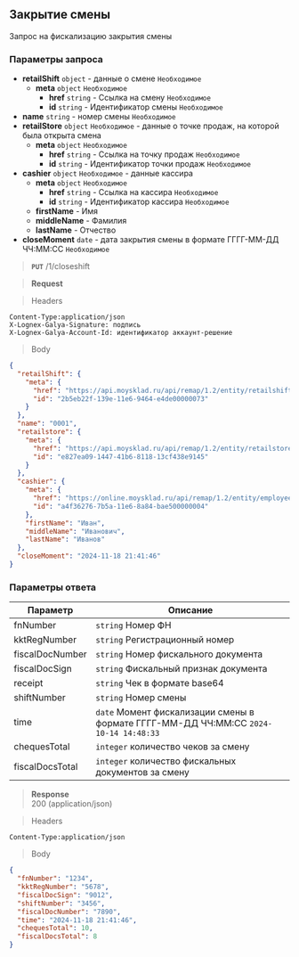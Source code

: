 ## Закрытие смены

Запрос на фискализацию закрытия смены

### Параметры запроса
+ **retailShift** `object` - данные о смене `Необходимое`
  + **meta** `object` `Необходимое`
    + **href** `string` - Ссылка на смену `Необходимое`
    + **id** `string` - Идентификатор смены `Необходимое`
+ **name** `string` - номер смены `Необходимое`
+ **retailStore** `object` `Необходимое` - данные о точке продаж, на которой была открыта смена
  + **meta** `object` `Необходимое`
    + **href** `string` - Ссылка на точку продаж `Необходимое`
    + **id** `string` - Идентификатор точки продаж `Необходимое`
+ **cashier** `object` `Необходимое` - данные кассира
  + **meta** `object` `Необходимое`
    + **href** `string` - Ссылка на кассира `Необходимое`
    + **id** `string` - Идентификатор кассира `Необходимое`
  + **firstName** - Имя
  + **middleName** - Фамилия
  + **lastName** - Отчество
+ **closeMoment** `date` - дата закрытия смены в формате ГГГГ-ММ-ДД ЧЧ:ММ:СС `Необходимое`


> **`PUT`**
> /1/closeshift

> **Request**

> Headers

```
Content-Type:application/json
X-Lognex-Galya-Signature: подпись
X-Lognex-Galya-Account-Id: идентификатор аккаунт-решение
```

> Body

```json
{
  "retailShift": {
    "meta": {
      "href": "https://api.moysklad.ru/api/remap/1.2/entity/retailshift/2b5eb22f-139e-11e6-9464-e4de00000073",
      "id": "2b5eb22f-139e-11e6-9464-e4de00000073"
    }
  },
  "name": "0001",
  "retailstore": {
    "meta": {
      "href": "https://api.moysklad.ru/api/remap/1.2/entity/retailstore/e827ea09-1447-41b6-8118-13cf438e9145",
      "id": "e827ea09-1447-41b6-8118-13cf438e9145"
    }
  },
  "cashier": {
    "meta": {
      "href": "https://online.moysklad.ru/api/remap/1.2/entity/employee/a4f36276-7b5a-11e6-8a84-bae500000004",
      "id": "a4f36276-7b5a-11e6-8a84-bae500000004"
    },
    "firstName": "Иван",
    "middleName": "Иванович",
    "lastName": "Иванов"
  },
  "closeMoment": "2024-11-18 21:41:46"
}
```

### Параметры ответа
| Параметр        | Описание                                                                             |
|-----------------|--------------------------------------------------------------------------------------|
| fnNumber        | `string` Номер ФН                                                                    |
| kktRegNumber    | `string` Регистрационный номер                                                       |
| fiscalDocNumber | `string` Номер фискального документа                                                 |
| fiscalDocSign   | `string` Фискальный признак документа                                                |
| receipt         | `string` Чек в формате base64                                                        |
| shiftNumber     | `string` Номер смены                                                                 |
| time            | `date` Момент фискализации смены в формате ГГГГ-ММ-ДД ЧЧ:ММ:СС `2024-10-14 14:48:33` |
| chequesTotal    | `integer` количество чеков за смену                                                  |
| fiscalDocsTotal | `integer` количество фискальных документов за смену                                  |

> **Response**   
> 200 (application/json)

> Headers

```
Content-Type:application/json
```

> Body

```json
{
  "fnNumber": "1234",
  "kktRegNumber": "5678",
  "fiscalDocSign": "9012",
  "shiftNumber": "3456",
  "fiscalDocNumber": "7890",
  "time": "2024-11-18 21:41:46",
  "chequesTotal": 10,
  "fiscalDocsTotal": 8
}
```
